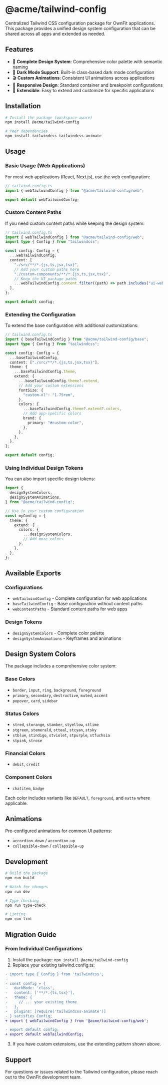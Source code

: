 # @acme/tailwind-config

Centralized Tailwind CSS configuration package for OwnFit applications. This package provides a unified design system configuration that can be shared across all apps and extended as needed.

## Features

- 🎨 **Complete Design System**: Comprehensive color palette with semantic naming
- 🌙 **Dark Mode Support**: Built-in class-based dark mode configuration
- 🎬 **Custom Animations**: Consistent UI animations across applications
- 📱 **Responsive Design**: Standard container and breakpoint configurations
- 🔧 **Extensible**: Easy to extend and customize for specific applications

## Installation

```bash
# Install the package (workspace-aware)
npm install @acme/tailwind-config

# Peer dependencies
npm install tailwindcss tailwindcss-animate
```

## Usage

### Basic Usage (Web Applications)

For most web applications (React, Next.js), use the web configuration:

```typescript
// tailwind.config.ts
import { webTailwindConfig } from "@acme/tailwind-config/web";

export default webTailwindConfig;
```

### Custom Content Paths

If you need custom content paths while keeping the design system:

```typescript
// tailwind.config.ts
import { webTailwindConfig } from "@acme/tailwind-config/web";
import type { Config } from "tailwindcss";

const config: Config = {
  ...webTailwindConfig,
  content: [
    "./src/**/*.{js,ts,jsx,tsx}",
    // Add your custom paths here
    "./custom-components/**/*.{js,ts,jsx,tsx}",
    // Keep the UI package paths
    ...webTailwindConfig.content.filter((path) => path.includes("ui-web")),
  ],
};

export default config;
```

### Extending the Configuration

To extend the base configuration with additional customizations:

```typescript
// tailwind.config.ts
import { baseTailwindConfig } from "@acme/tailwind-config/base";
import type { Config } from "tailwindcss";

const config: Config = {
  ...baseTailwindConfig,
  content: ["./src/**/*.{js,ts,jsx,tsx}"],
  theme: {
    ...baseTailwindConfig.theme,
    extend: {
      ...baseTailwindConfig.theme?.extend,
      // Add your custom extensions
      fontSize: {
        "custom-xl": "1.75rem",
      },
      colors: {
        ...baseTailwindConfig.theme?.extend?.colors,
        // Add app-specific colors
        brand: {
          primary: "#custom-color",
        },
      },
    },
  },
};

export default config;
```

### Using Individual Design Tokens

You can also import specific design tokens:

```typescript
import {
  designSystemColors,
  designSystemAnimations,
} from "@acme/tailwind-config";

// Use in your custom configuration
const myConfig = {
  theme: {
    extend: {
      colors: {
        ...designSystemColors,
        // Add more colors
      },
    },
  },
};
```

## Available Exports

### Configurations

- `webTailwindConfig` - Complete configuration for web applications
- `baseTailwindConfig` - Base configuration without content paths
- `webContentPaths` - Standard content paths for web apps

### Design Tokens

- `designSystemColors` - Complete color palette
- `designSystemAnimations` - Keyframes and animations

## Design System Colors

The package includes a comprehensive color system:

### Base Colors

- `border`, `input`, `ring`, `background`, `foreground`
- `primary`, `secondary`, `destructive`, `muted`, `accent`
- `popover`, `card`, `sidebar`

### Status Colors

- `stred`, `storange`, `stamber`, `styellow`, `stlime`
- `stgreen`, `stemerald`, `stteal`, `stcyan`, `stsky`
- `stblue`, `stindigo`, `stviolet`, `stpurple`, `stfuchsia`
- `stpink`, `strose`

### Financial Colors

- `debit`, `credit`

### Component Colors

- `chatitem`, `badge`

Each color includes variants like `DEFAULT`, `foreground`, and `matte` where applicable.

## Animations

Pre-configured animations for common UI patterns:

- `accordion-down` / `accordion-up`
- `collapsible-down` / `collapsible-up`

## Development

```bash
# Build the package
npm run build

# Watch for changes
npm run dev

# Type checking
npm run type-check

# Linting
npm run lint
```

## Migration Guide

### From Individual Configurations

1. Install the package: `npm install @acme/tailwind-config`
2. Replace your existing tailwind.config.ts:

```diff
- import type { Config } from 'tailwindcss';
-
- const config = {
-   darkMode: 'class',
-   content: ['**/*.{ts,tsx}'],
-   theme: {
-     // ... your existing theme
-   },
-   plugins: [require('tailwindcss-animate')]
- } satisfies Config;
+ import { webTailwindConfig } from '@acme/tailwind-config/web';

- export default config;
+ export default webTailwindConfig;
```

3. If you have custom extensions, use the extending pattern shown above.

## Support

For questions or issues related to the Tailwind configuration, please reach out to the OwnFit development team.
